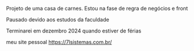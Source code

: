 Projeto de uma casa de carnes.
Estou na fase de regra de negócios e front

Pausado devido aos estudos da faculdade

Terminarei em dezembro 2024 quando estiver de férias

meu site pessoal https://7lsistemas.com.br/
